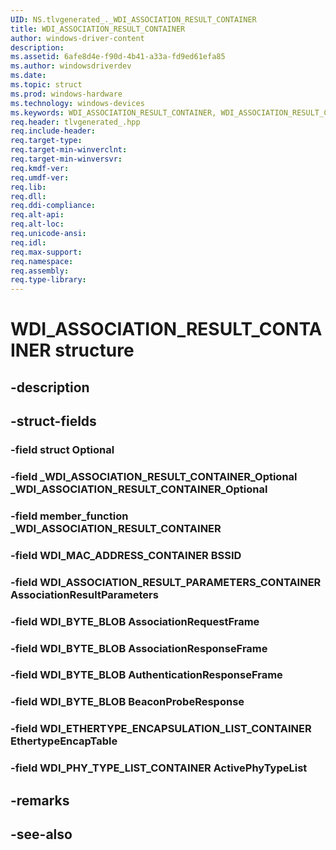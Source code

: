 ```yaml
---
UID: NS.tlvgenerated_._WDI_ASSOCIATION_RESULT_CONTAINER
title: WDI_ASSOCIATION_RESULT_CONTAINER
author: windows-driver-content
description: 
ms.assetid: 6afe8d4e-f90d-4b41-a33a-fd9ed61efa85
ms.author: windowsdriverdev
ms.date: 
ms.topic: struct
ms.prod: windows-hardware
ms.technology: windows-devices
ms.keywords: WDI_ASSOCIATION_RESULT_CONTAINER, WDI_ASSOCIATION_RESULT_CONTAINER, *PWDI_ASSOCIATION_RESULT_CONTAINER
req.header: tlvgenerated_.hpp
req.include-header:
req.target-type:
req.target-min-winverclnt:
req.target-min-winversvr:
req.kmdf-ver:
req.umdf-ver:
req.lib:
req.dll:
req.ddi-compliance:
req.alt-api:
req.alt-loc:
req.unicode-ansi:
req.idl:
req.max-support:
req.namespace:
req.assembly:
req.type-library:
---
```


# WDI_ASSOCIATION_RESULT_CONTAINER structure

## -description



## -struct-fields

### -field struct Optional			
 	
### -field _WDI_ASSOCIATION_RESULT_CONTAINER_Optional _WDI_ASSOCIATION_RESULT_CONTAINER_Optional			
 	
### -field member_function _WDI_ASSOCIATION_RESULT_CONTAINER			
 	
### -field WDI_MAC_ADDRESS_CONTAINER BSSID			
 	
### -field WDI_ASSOCIATION_RESULT_PARAMETERS_CONTAINER AssociationResultParameters			
 	
### -field WDI_BYTE_BLOB AssociationRequestFrame			
 	
### -field WDI_BYTE_BLOB AssociationResponseFrame			
 	
### -field WDI_BYTE_BLOB AuthenticationResponseFrame			
 	
### -field WDI_BYTE_BLOB BeaconProbeResponse			
 	
### -field WDI_ETHERTYPE_ENCAPSULATION_LIST_CONTAINER EthertypeEncapTable			
 	
### -field WDI_PHY_TYPE_LIST_CONTAINER ActivePhyTypeList			
 	
## -remarks

## -see-also
